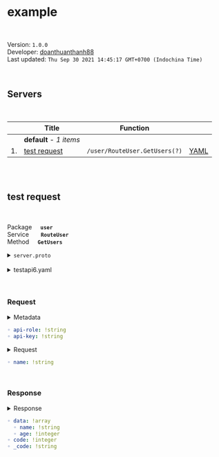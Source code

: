 # example

<br/>

Version: `1.0.0`  
Developer: [doanthuanthanh88](mailto:doanthuanthanh88@gmail.com)  
Last updated: `Thu Sep 30 2021 14:45:17 GMT+0700 (Indochina Time)`

<br/>


## Servers

<br/>


|     |   Title  | Function | |
|---: | ---- | ---- | ---- |
| <a name='ANCHOR_-1'></a> | __default__ - _1 items_ |
|1.| [test request](#1) | `/user/RouteUser.GetUsers(?)` | [YAML](yaml/test_request.grpc.yaml) |

<br/><br/>

## <a name='1'></a>test request


<br/>

Package &nbsp;&nbsp;&nbsp; __`user`__  
Service &nbsp;&nbsp;&nbsp;&nbsp;&nbsp; __`RouteUser`__  
Method &nbsp;&nbsp;&nbsp; __`GetUsers`__  
<details><summary><code>server.proto</code></summary>

```proto
syntax = "proto3";

package user;

service RouteUser {
  rpc GetUsers(UserInput) returns (ResponseUser);
}

message ResponseUser {
  optional int32 code = 1;
  repeated User data = 2;
}

message UserInput {
  string name = 1;
}

message User {
  string name = 1;
  int32 age = 2;
}

```

</details>

<br/>
<details><summary>testapi6.yaml</summary>

```yaml
gRPC:
  url: 0.0.0.0:50051
  title: test request
  proto: /Users/doanthuanthanh/code/github/testapi6-grpc/src/server.proto
  package: user
  service: RouteUser
  metadata:
    api-role: service
    api-key: '123123'
  method: GetUsers
  request:
    name: thanh
  timeout: 1000
  debug: details

```

</details>

<br/>
<br/>

### Request

<details><summary>Metadata</summary>

```json
{
  "api-role": "service",
  "api-key": "123123"
}
```

</details>

```yaml
◦ api-role: !string 
◦ api-key: !string 
```

<details><summary>Request</summary>

```json
{
  "name": "thanh"
}
```

</details>

```yaml
◦ name: !string 
```


<br/>

### Response

<details><summary>Response</summary>

```json
{
  "data": [
    {
      "name": "service--thanh",
      "age": 1
    }
  ],
  "code": 1,
  "_code": "code"
}
```

</details>  

```yaml
◦ data: !array 
  ◦ name: !string 
  ◦ age: !integer 
◦ code: !integer 
◦ _code: !string 
```


<br/><br/>
